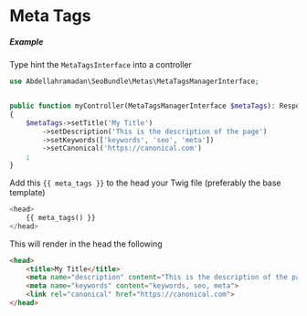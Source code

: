 # Meta Tags

##### Example
Type hint the `MetaTagsInterface` into a controller

```php
use Abdellahramadan\SeoBundle\Metas\MetaTagsManagerInterface;


public function myController(MetaTagsManagerInterface $metaTags): Response 
{
    $metaTags->setTitle('My Title')
        ->setDescription('This is the description of the page')
        ->setKeywords(['keywords', 'seo', 'meta'])
        ->setCanonical('https://canonical.com')
    ;
}
```

Add this `{{ meta_tags }}` to the head your Twig file (preferably the base template)
```php
<head>
    {{ meta_tags() }}
</head>
```

This will render in the head the following

```html
<head>
    <title>My Title</title>
    <meta name="description" content="This is the description of the page'">
    <meta name="keywords" content="keywords, seo, meta">
    <link rel="canonical" href="https://canonical.com">
</head>
```
